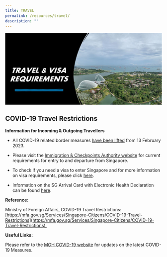```yaml
---
title: TRAVEL
permalink: /resources/travel/
description: ""
---
```

![](/images/ermcs-website-travel-visa.JPG)

   

## **COVID-19 Travel Restrictions**

**Information for Incoming & Outgoing Travellers**

* All COVID-19 related border measures [have been lifted](https://www.gov.sg/article/stepping-down-of-the-vaccinated-travel-framework) from 13 February 2023.

* Please visit the [Immigration & Checkpoints Authority website](https://www.ica.gov.sg/enter-transit-depart/) for current requirements for entry to and departure from Singapore. 

* To check if you need a visa to enter Singapore and for more information on visa requirements, please click [here](https://www.ica.gov.sg/enter-transit-depart/entering-singapore/visa_requirements).

* Information on the SG Arrival Card with Electronic Health Declaration can be found [here](https://www.ica.gov.sg/enter-depart/entry_requirements/sg-arrival-card). 

**Reference:**

Ministry of Foreign Affairs, COVID-19 Travel Restrictions: [https://mfa.gov.sg/Services/Singapore-Citizens/COVID-19-Travel-Restrictions](https://mfa.gov.sg/Services/Singapore-Citizens/COVID-19-Travel-Restrictions)   

**Useful Links:**

Please refer to the [MOH COVID-19 website](https://www.moh.gov.sg/covid-19) for updates on the latest COVID-19 Measures.